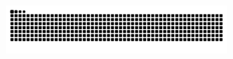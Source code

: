<picture>
  <source media="(prefers-color-scheme: dark)" srcset="https://raw.githubusercontent.com/SebasCrucer/SebasCrucer/snake/github-snake-dark.svg" />
  <source media="(prefers-color-scheme: light)" srcset="https://raw.githubusercontent.com/SebasCrucer/SebasCrucer/snake/github-snake.svg" />
  <img alt="github-snake" src="https://raw.githubusercontent.com/SebasCrucer/SebasCrucer/snake/github-snake.svg" />
</picture>

<!--
## Programming Languages

<p align="left">
  <img src="https://img.shields.io/badge/JavaScript-F7DF1E?style=for-the-badge&logo=javascript&logoColor=black" alt="JavaScript" />
  <img src="https://img.shields.io/badge/TypeScript-007ACC?style=for-the-badge&logo=typescript&logoColor=white" alt="TypeScript" />
  <img src="https://img.shields.io/badge/Python-3776AB?style=for-the-badge&logo=python&logoColor=white" alt="Python" />
  <img src="https://img.shields.io/badge/SQL-003B57?style=for-the-badge&logo=sqlite&logoColor=white" alt="SQL" />
  <img src="https://img.shields.io/badge/HTML5-E34F26?style=for-the-badge&logo=html5&logoColor=white" alt="HTML5" />
  <img src="https://img.shields.io/badge/CSS3-1572B6?style=for-the-badge&logo=css3&logoColor=white" alt="CSS3" />
  <img src="https://img.shields.io/badge/R-276DC3?style=for-the-badge&logo=r&logoColor=white" alt="R" />
  <img src="https://img.shields.io/badge/C++-00599C?style=for-the-badge&logo=c%2B%2B&logoColor=white" alt="C++" />
  <img src="https://img.shields.io/badge/MATLAB-0076A8?style=for-the-badge&logo=mathworks&logoColor=white" alt="MATLAB" />
</p>

## Technologies and Tools

<p align="left">
  <img src="https://img.shields.io/badge/React-20232A?style=for-the-badge&logo=react&logoColor=61DAFB" alt="React" />
  <img src="https://img.shields.io/badge/Node.js-339933?style=for-the-badge&logo=nodedotjs&logoColor=white" alt="Node.js" />
  <img src="https://img.shields.io/badge/GraphQL-E10098?style=for-the-badge&logo=graphql&logoColor=white" alt="GraphQL" />
  <img src="https://img.shields.io/badge/Express.js-404D59?style=for-the-badge" alt="Express.js" />
  <img src="https://img.shields.io/badge/MongoDB-4EA94B?style=for-the-badge&logo=mongodb&logoColor=white" alt="MongoDB" />
  <img src="https://img.shields.io/badge/Redis-DC382D?style=for-the-badge&logo=redis&logoColor=white" alt="Redis" />
  <img src="https://img.shields.io/badge/PostgreSQL-336791?style=for-the-badge&logo=postgresql&logoColor=white" alt="PostgreSQL" />
  <img src="https://img.shields.io/badge/Socket.IO-010101?style=for-the-badge&logo=socketdotio&logoColor=white" alt="Socket.IO" />
  <img src="https://img.shields.io/badge/gRPC-4B8BBE?style=for-the-badge&logo=grpc&logoColor=white" alt="gRPC" />
  <img src="https://img.shields.io/badge/Stripe-008CDD?style=for-the-badge&logo=stripe&logoColor=white" alt="Stripe" />
  <img src="https://img.shields.io/badge/Nearly-FF5722?style=for-the-badge&logo=Nearly&logoColor=white" alt="Nearly" />
  <img src="https://img.shields.io/badge/Docker-2496ED?style=for-the-badge&logo=docker&logoColor=white" alt="Docker" />
  <img src="https://img.shields.io/badge/OpenAI-412991?style=for-the-badge&logo=openai&logoColor=white" alt="OpenAI" />

  <img src="https://img.shields.io/badge/Go-00ADD8?style=for-the-badge&logo=go&logoColor=white" alt="Go" />
  <img src="https://img.shields.io/badge/Matplotlib-007ACC?style=for-the-badge&logo=matplotlib&logoColor=white" alt="Matplotlib" />
  <img src="https://img.shields.io/badge/Numpy-013243?style=for-the-badge&logo=numpy&logoColor=white" alt="NumPy" />
  <img src="https://img.shields.io/badge/Pandas-150458?style=for-the-badge&logo=pandas&logoColor=white" alt="Pandas" />
  <img src="https://img.shields.io/badge/scikit--learn-F7931E?style=for-the-badge&logo=scikitlearn&logoColor=white" alt="Scikit-learn" />
  <img src="https://img.shields.io/badge/Tableau-E97627?style=for-the-badge&logo=tableau&logoColor=white" alt="Tableau" />
  <img src="https://img.shields.io/badge/Jupyter-F37626?style=for-the-badge&logo=jupyter&logoColor=white" alt="Jupyter" />
  <img src="https://img.shields.io/badge/Colab-F9AB00?style=for-the-badge&logo=googlecolab&logoColor=white" alt="Google Colab" />

</p>

## Platforms

<p align="left">
  <img src="https://img.shields.io/badge/DigitalOcean-0080FF?style=for-the-badge&logo=digitalocean&logoColor=white" alt="DigitalOcean" />
  <img src="https://img.shields.io/badge/Heroku-430098?style=for-the-badge&logo=heroku&logoColor=white" alt="Heroku" />
  <img src="https://img.shields.io/badge/Render-46E3B7?style=for-the-badge&logo=render&logoColor=white" alt="Render" />
  <!--
  <img src="https://img.shields.io/badge/AWS-232F3E?style=for-the-badge&logo=amazonaws&logoColor=white" alt="AWS" />
  <img src="https://img.shields.io/badge/Azure-0078D4?style=for-the-badge&logo=microsoftazure&logoColor=white" alt="Azure" />

  <img src="https://img.shields.io/badge/Google%20Cloud-4285F4?style=for-the-badge&logo=googlecloud&logoColor=white" alt="Google Cloud" />

</p>

<!--
---

### 💼 Proyectos Destacados

1. **Deraby** 
   - **Descripción**: Sistema avanzado de comunicaciones lógicas basadas en etiquetas, permitiendo envíos y filtrados complejos.
   - **Innovación**: Diseñamos **Deravi**, un motor de base de datos a medida, y **LSQL** (Logical Set Query Language), un lenguaje de consulta personalizado para manipular y gestionar conjuntos de datos mediante operaciones lógicas.
   - **Impacto**: Simplificación en la gestión y comunicación en sistemas complejos mediante un enfoque basado en lógica de conjuntos.

2. **GPT Cooper** 
   - **Descripción**: Plataforma para crear y monetizar agentes de lenguaje natural, conectando bots a WhatsApp y permitiendo a los usuarios expandir su negocio.
   - **Sitio Web**: [gptcooper.com](https://gptcooper.com)
   - **Objetivo**: Facilitar la automatización de servicios mediante tecnología LLM, abriendo posibilidades de monetización a empresas y emprendedores.

3. **TARS: Agente de Viajes Interplanetario** | **NASA Space Challenge** 
   - **Reconocimiento**: Tercer lugar a nivel internacional en el Hackatón NASA Space Challenge.
   - **Descripción**: Agente de viajes interplanetario que proporciona información sobre viajes espaciales, cálculos orbitales y características de planetas.
   - **Tecnología**: Integración de datos científicos en tiempo real para cálculos precisos, proporcionando una experiencia educativa única.

4. **Saquen Plan** 
   - **Descripción**: Aplicación para facilitar la coordinación de eventos grupales, seleccionando automáticamente la mejor fecha y hora según la disponibilidad de los participantes.
   - **Logros**: Un video en Instagram se hizo viral, alcanzando casi medio millón de vistas y atrayendo a cerca de 2,000 usuarios en América Latina.
   - **Impacto**: Simplificación de la organización de eventos grupales, permitiendo una planificación rápida y eficiente.

---

### 🌱 Intereses Actuales

Explorando la **creación de lenguajes fromales** y la **arquitectura de sistemas** para expandir los límites de la gestión de datos y la comunicación. Apasionado por cómo el diseño lógico de software puede impulsar soluciones sostenibles y escalables.
